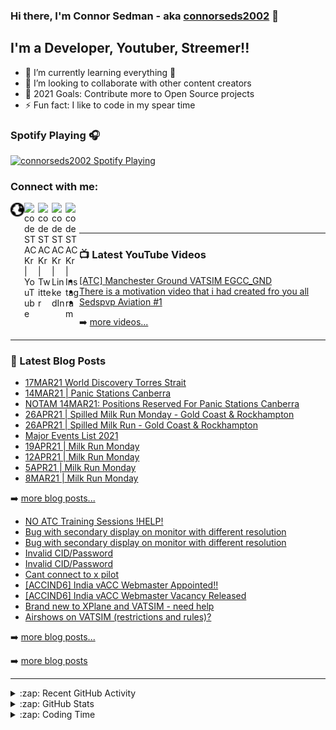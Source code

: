 ### Hi there, I'm Connor Sedman - aka [connorseds2002][website] 👋

## I'm a Developer, Youtuber, Streemer!!

- 🌱 I’m currently learning everything 🤣
- 👯 I’m looking to collaborate with other content creators
- 🥅 2021 Goals: Contribute more to Open Source projects
- ⚡ Fun fact: I like to code in my spear time

### Spotify Playing 🎧

[<img src="https://novatorem.connorseds2002.vercel.app/api/spotify" alt="connorseds2002 Spotify Playing" width="350" />](https://open.spotify.com/user/connor-808)

### Connect with me:

[<img align="left" alt="codeSTACKr.com" width="22px" src="https://raw.githubusercontent.com/iconic/open-iconic/master/svg/globe.svg" />][website]
[<img align="left" alt="codeSTACKr | YouTube" width="22px" src="https://cdn.jsdelivr.net/npm/simple-icons@v3/icons/youtube.svg" />][youtube]
[<img align="left" alt="codeSTACKr | Twitter" width="22px" src="https://cdn.jsdelivr.net/npm/simple-icons@v3/icons/twitter.svg" />][twitter]
[<img align="left" alt="codeSTACKr | LinkedIn" width="22px" src="https://cdn.jsdelivr.net/npm/simple-icons@v3/icons/linkedin.svg" />][linkedin]
[<img align="left" alt="codeSTACKr | Instagram" width="22px" src="https://cdn.jsdelivr.net/npm/simple-icons@v3/icons/instagram.svg" />][instagram]

<br />
<br />

---

### 📺 Latest YouTube Videos

<!-- YOUTUBE:START -->
- [[ATC] Manchester Ground VATSIM EGCC_GND](https://www.youtube.com/watch?v=2gOB_NWOp2o)
- [There is a motivation video that i had created fro you all](https://www.youtube.com/watch?v=cKzpUc_jYaw)
- [Sedspvp Aviation #1](https://www.youtube.com/watch?v=6Z4TeOA4d0A)
<!-- YOUTUBE:END -->

➡️ [more videos...](https://youtube.com/channel/UC6fFV-8lCLLoKYCUAstFbQQ)

---

### 📕 Latest Blog Posts

<!-- BLOG-POST-LIST:START -->
- [17MAR21 World Discovery Torres Strait](https://vatpac.org/calendar/event/1692-17mar21-world-discovery-torres-strait/)
- [14MAR21 | Panic Stations Canberra](https://vatpac.org/forums/topic/18597-14mar21-panic-stations-canberra/?do=findComment&comment=131155)
- [NOTAM 14MAR21: Positions Reserved For Panic Stations Canberra](https://vatpac.org/forums/topic/18646-notam-14mar21-positions-reserved-for-panic-stations-canberra/?do=findComment&comment=131153)
- [26APR21 | Spilled Milk Run Monday - Gold Coast & Rockhampton](https://vatpac.org/forums/topic/18645-26apr21-spilled-milk-run-monday-gold-coast-rockhampton/?do=findComment&comment=131149)
- [26APR21 | Spilled Milk Run - Gold Coast & Rockhampton](https://vatpac.org/calendar/event/1686-26apr21-spilled-milk-run-gold-coast-rockhampton/)
- [Major Events List 2021](https://vatpac.org/forums/topic/18457-major-events-list-2021/?do=findComment&comment=131131)
- [19APR21 | Milk Run Monday](https://vatpac.org/calendar/event/1685-19apr21-milk-run-monday/)
- [12APR21 | Milk Run Monday](https://vatpac.org/calendar/event/1684-12apr21-milk-run-monday/)
- [5APR21 | Milk Run Monday](https://vatpac.org/calendar/event/1683-5apr21-milk-run-monday/)
- [8MAR21 | Milk Run Monday](https://vatpac.org/calendar/event/1642-8mar21-milk-run-monday/?do=findComment&comment=242&tab=comments)
<!-- BLOG-POST-LIST:END -->

➡️ [more blog posts...](https://Forums.vatpac.org)
<!-- VATSIM.NET:START -->
- [NO ATC Training Sessions !HELP!](https://forums.vatsim.net/topic/30937-no-atc-training-sessions-help/?do=findComment&comment=176490)
- [Bug with secondary display on monitor with different resolution](https://forums.vatsim.net/topic/29788-bug-with-secondary-display-on-monitor-with-different-resolution/?do=findComment&comment=176489)
- [Bug with secondary display on monitor with different resolution](https://forums.vatsim.net/topic/29788-bug-with-secondary-display-on-monitor-with-different-resolution/?do=findComment&comment=176488)
- [Invalid CID/Password](https://forums.vatsim.net/topic/30928-invalid-cidpassword/?do=findComment&comment=176487)
- [Invalid CID/Password](https://forums.vatsim.net/topic/30928-invalid-cidpassword/?do=findComment&comment=176486)
- [Cant connect to x pilot](https://forums.vatsim.net/topic/30099-cant-connect-to-x-pilot/?do=findComment&comment=176485)
- [[ACCIND6] India vACC Webmaster Appointed!!](https://forums.vatsim.net/topic/30936-accind6-india-vacc-webmaster-appointed/?do=findComment&comment=176484)
- [[ACCIND6] India vACC Webmaster Vacancy Released](https://forums.vatsim.net/topic/30272-accind6-india-vacc-webmaster-vacancy-released/?do=findComment&comment=176483)
- [Brand new to XPlane and VATSIM - need help](https://forums.vatsim.net/topic/30935-brand-new-to-xplane-and-vatsim-need-help/?do=findComment&comment=176482)
- [Airshows on VATSIM (restrictions and rules)?](https://forums.vatsim.net/topic/27161-airshows-on-vatsim-restrictions-and-rules/?do=findComment&comment=176481)
<!-- VATSIM.NET:END -->
➡️ [more blog posts...](https://forums.vatsim.net/)

<!-- IVAO.AERO:START -->
<!-- IVAO.AERO:END -->
➡️ [more blog posts](https://forum.ivao.areo/)

---

<details>
  <summary>:zap: Recent GitHub Activity</summary>
  
<!--START_SECTION:activity-->
1. ❗️ Closed issue [#42](https://github.com/jamesgeorge007/github-activity-readme/issues/42) in [jamesgeorge007/github-activity-readme](https://github.com/jamesgeorge007/github-activity-readme)
2. 🗣 Commented on [#12](https://github.com/Connorseds2002/VATUK-vatsys-dataset/issues/12) in [Connorseds2002/VATUK-vatsys-dataset](https://github.com/Connorseds2002/VATUK-vatsys-dataset)
3. 🎉 Merged PR [#1](https://github.com/Connorseds2002/UK-Sector-File/pull/1) in [Connorseds2002/UK-Sector-File](https://github.com/Connorseds2002/UK-Sector-File)
4. 💪 Opened PR [#1](https://github.com/Connorseds2002/UK-Sector-File/pull/1) in [Connorseds2002/UK-Sector-File](https://github.com/Connorseds2002/UK-Sector-File)
5. 💪 Opened PR [#12](https://github.com/Connorseds2002/VATUK-vatsys-dataset/pull/12) in [Connorseds2002/VATUK-vatsys-dataset](https://github.com/Connorseds2002/VATUK-vatsys-dataset)
6. 💪 Opened PR [#11](https://github.com/Connorseds2002/VATUK-vatsys-dataset/pull/11) in [Connorseds2002/VATUK-vatsys-dataset](https://github.com/Connorseds2002/VATUK-vatsys-dataset)
7. 🗣 Commented on [#9](https://github.com/Connorseds2002/VATUK-vatsys-dataset/issues/9) in [Connorseds2002/VATUK-vatsys-dataset](https://github.com/Connorseds2002/VATUK-vatsys-dataset)
8. ❗️ Opened issue [#10](https://github.com/Connorseds2002/VATUK-vatsys-dataset/issues/10) in [Connorseds2002/VATUK-vatsys-dataset](https://github.com/Connorseds2002/VATUK-vatsys-dataset)
9. 💪 Opened PR [#8](https://github.com/Connorseds2002/VATUK-vatsys-dataset/pull/8) in [Connorseds2002/VATUK-vatsys-dataset](https://github.com/Connorseds2002/VATUK-vatsys-dataset)
10. 🎉 Merged PR [#6](https://github.com/Connorseds2002/VATUK-vatsys-dataset/pull/6) in [Connorseds2002/VATUK-vatsys-dataset](https://github.com/Connorseds2002/VATUK-vatsys-dataset)
<!--END_SECTION:activity-->

</details>

<details>
  <summary>:zap: GitHub Stats</summary>

  <img align="left" alt="connorseds2002's GitHub Stats" src="http://github-readme-stats.connorseds2002.vercel.app/api?username=connorseds2002&show_icons=true&hide_border=true" />
<img align="left" alt="connorseds2002's GitHub Top Langs" src="http://github-readme-stats.connorseds2002.vercel.app/api/top-langs/?username=connorseds2002&layout=compact2&show_icons=true&hide_border=true" />

</details>

<details>
  <summary>:zap: Coding Time</summary>
  <a href="https://wakatime.com"><img src="https://wakatime.com/share/@connorseds2002/fbe24d6b-ddb8-468c-bf02-701ed789a553.png" /></a>

</details>

[website]: https://vatpac.org
[twitter]: https://twitter.com/connorsedman11
[youtube]: https://youtube.com/channel/UC6fFV-8lCLLoKYCUAstFbQQ
[instagram]: https://instagram.com/
[linkedin]: https://linkedin.com/in/

